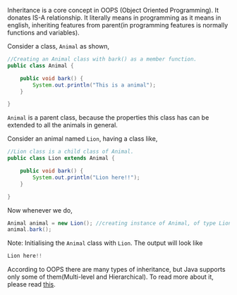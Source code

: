 Inheritance is a core concept in OOPS (Object Oriented Programming). It donates IS-A relationship.
It literally means in programming as it means in english, inheriting features from parent(in programming features is normally functions
and variables).

Consider a class, `Animal` as shown,

```java
//Creating an Animal class with bark() as a member function.
public class Animal {

    public void bark() {
        System.out.println("This is a animal");
    }

}
```

`Animal` is a parent class, because the properties this class has can be extended to all the animals in general.

Consider an animal named `Lion`, having a class like,

```java
//Lion class is a child class of Animal.
public class Lion extends Animal {

    public void bark() {
        System.out.println("Lion here!!");
    }

}
```
Now whenever we do,

```java
Animal animal = new Lion(); //creating instance of Animal, of type Lion
animal.bark();
```
Note: Initialising the `Animal` class with `Lion`.
The output will look like

```java
Lion here!!
```

According to OOPS there are many types of inheritance, but Java supports only some of them(Multi-level and Hierarchical).
To read more about it, please read [this][java-inheritance].


[java-inheritance]:https://www.javatpoint.com/inheritance-in-java#:~:text=On%20the%20basis%20of%20class,will%20learn%20about%20interfaces%20later.
